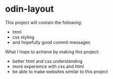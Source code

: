 # odin-layout
This project will contain the following:
- html
- css styling
- and hopefully good commit messages

What I hope to achieve by making this project:
- better html and css understanding
- more experience with css and html
- be able to make websites similar to this project
